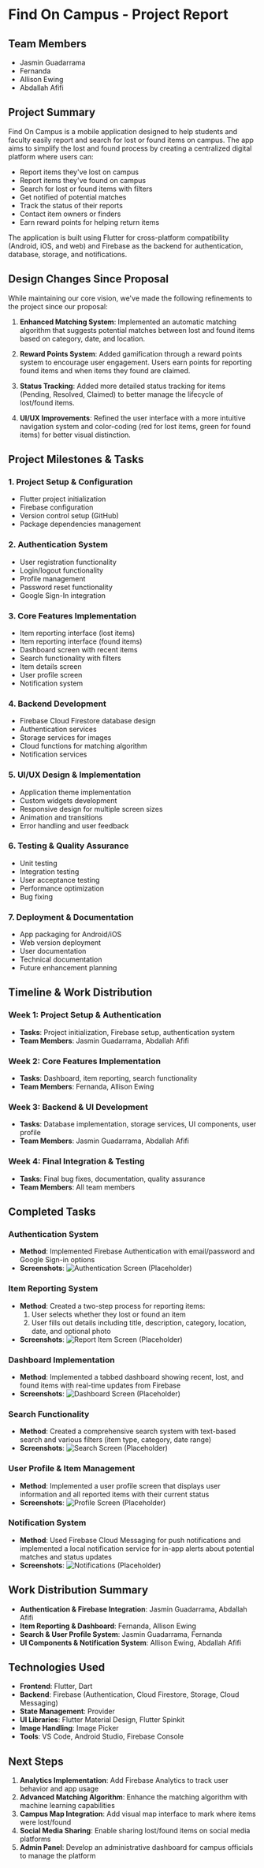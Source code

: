 # Find On Campus - Project Report

## Team Members
- Jasmin Guadarrama
- Fernanda 
- Allison Ewing
- Abdallah Afifi


## Project Summary
Find On Campus is a mobile application designed to help students and faculty easily report and search for lost or found items on campus. The app aims to simplify the lost and found process by creating a centralized digital platform where users can:

- Report items they've lost on campus
- Report items they've found on campus
- Search for lost or found items with filters
- Get notified of potential matches
- Track the status of their reports
- Contact item owners or finders
- Earn reward points for helping return items

The application is built using Flutter for cross-platform compatibility (Android, iOS, and web) and Firebase as the backend for authentication, database, storage, and notifications.

## Design Changes Since Proposal
While maintaining our core vision, we've made the following refinements to the project since our proposal:

1. **Enhanced Matching System**: Implemented an automatic matching algorithm that suggests potential matches between lost and found items based on category, date, and location.

2. **Reward Points System**: Added gamification through a reward points system to encourage user engagement. Users earn points for reporting found items and when items they found are claimed.

3. **Status Tracking**: Added more detailed status tracking for items (Pending, Resolved, Claimed) to better manage the lifecycle of lost/found items.

4. **UI/UX Improvements**: Refined the user interface with a more intuitive navigation system and color-coding (red for lost items, green for found items) for better visual distinction.

## Project Milestones & Tasks

### 1. Project Setup & Configuration
- Flutter project initialization
- Firebase configuration
- Version control setup (GitHub)
- Package dependencies management

### 2. Authentication System
- User registration functionality
- Login/logout functionality
- Profile management
- Password reset functionality
- Google Sign-In integration

### 3. Core Features Implementation
- Item reporting interface (lost items)
- Item reporting interface (found items)
- Dashboard screen with recent items
- Search functionality with filters
- Item details screen
- User profile screen
- Notification system

### 4. Backend Development
- Firebase Cloud Firestore database design
- Authentication services
- Storage services for images
- Cloud functions for matching algorithm
- Notification services

### 5. UI/UX Design & Implementation
- Application theme implementation
- Custom widgets development
- Responsive design for multiple screen sizes
- Animation and transitions
- Error handling and user feedback

### 6. Testing & Quality Assurance
- Unit testing
- Integration testing
- User acceptance testing
- Performance optimization
- Bug fixing

### 7. Deployment & Documentation
- App packaging for Android/iOS
- Web version deployment
- User documentation
- Technical documentation
- Future enhancement planning

## Timeline & Work Distribution

### Week 1: Project Setup & Authentication
- **Tasks**: Project initialization, Firebase setup, authentication system
- **Team Members**: Jasmin Guadarrama, Abdallah Afifi

### Week 2: Core Features Implementation
- **Tasks**: Dashboard, item reporting, search functionality
- **Team Members**: Fernanda, Allison Ewing

### Week 3: Backend & UI Development
- **Tasks**: Database implementation, storage services, UI components, user profile
- **Team Members**: Jasmin Guadarrama, Abdallah Afifi

### Week 4: Final Integration & Testing
- **Tasks**: Final bug fixes, documentation, quality assurance
- **Team Members**: All team members

## Completed Tasks

### Authentication System
- **Method**: Implemented Firebase Authentication with email/password and Google Sign-in options
- **Screenshots**:
  ![Authentication Screen (Placeholder)]()

### Item Reporting System
- **Method**: Created a two-step process for reporting items:
  1. User selects whether they lost or found an item
  2. User fills out details including title, description, category, location, date, and optional photo
- **Screenshots**:
  ![Report Item Screen (Placeholder)]()

### Dashboard Implementation
- **Method**: Implemented a tabbed dashboard showing recent, lost, and found items with real-time updates from Firebase
- **Screenshots**:
  ![Dashboard Screen (Placeholder)]()

### Search Functionality
- **Method**: Created a comprehensive search system with text-based search and various filters (item type, category, date range)
- **Screenshots**:
  ![Search Screen (Placeholder)]()

### User Profile & Item Management
- **Method**: Implemented a user profile screen that displays user information and all reported items with their current status
- **Screenshots**:
  ![Profile Screen (Placeholder)]()

### Notification System
- **Method**: Used Firebase Cloud Messaging for push notifications and implemented a local notification service for in-app alerts about potential matches and status updates
- **Screenshots**:
  ![Notifications (Placeholder)]()

## Work Distribution Summary

- **Authentication & Firebase Integration**: Jasmin Guadarrama, Abdallah Afifi
- **Item Reporting & Dashboard**: Fernanda, Allison Ewing
- **Search & User Profile System**: Jasmin Guadarrama, Fernanda
- **UI Components & Notification System**: Allison Ewing, Abdallah Afifi

## Technologies Used

- **Frontend**: Flutter, Dart
- **Backend**: Firebase (Authentication, Cloud Firestore, Storage, Cloud Messaging)
- **State Management**: Provider
- **UI Libraries**: Flutter Material Design, Flutter Spinkit
- **Image Handling**: Image Picker
- **Tools**: VS Code, Android Studio, Firebase Console

## Next Steps

1. **Analytics Implementation**: Add Firebase Analytics to track user behavior and app usage
2. **Advanced Matching Algorithm**: Enhance the matching algorithm with machine learning capabilities
3. **Campus Map Integration**: Add visual map interface to mark where items were lost/found
4. **Social Media Sharing**: Enable sharing lost/found items on social media platforms
5. **Admin Panel**: Develop an administrative dashboard for campus officials to manage the platform
